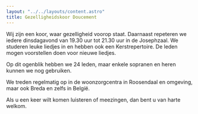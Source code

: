 ```yaml
---
layout: "../../layouts/content.astro"
title: Gezelligheidskoor Doucement
---
```


Wij zijn een koor, waar gezelligheid voorop staat. Daarnaast repeteren we iedere dinsdagavond van 19.30 uur tot 21.30 uur in de Josephzaal. We studeren leuke liedjes in en hebben ook een Kerstrepertoire. De leden mogen voorstellen doen voor nieuwe liedjes.

Op dit ogenblik hebben we 24 leden, maar enkele sopranen en heren kunnen we nog gebruiken.

We treden regelmatig op in de woonzorgcentra in Roosendaal en omgeving, maar ook Breda en zelfs in België.

Als u een keer wilt komen luisteren of meezingen, dan bent u van harte welkom.